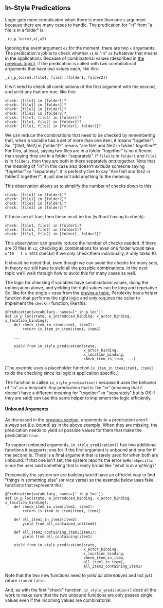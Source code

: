 ## In-Style Predications
Logic gets more complicated when there is more than one `x` argument because there are many cases to handle. The predication for "in" from "a file is in a folder" is:

~~~
_in_p_loc(e1,x1,x2)
~~~
Ignoring the event argument `e2` for the moment, there are two `x` arguments. The predication's job is to check whether `x1` is "in" `x2` (whatever that means in the application). Because of combinatorial values (described in [the previous topic]()), if the predication is called with two combinatorial arguments that have two values each, like this:

~~~
_in_p_loc(e1,[file1, file2],[folder1, folder2])
~~~

It will need to check all combinations of the first argument with the second, and yield any that are true, like this:

~~~
check: [file1] in [folder1]?
check: [file1] in [folder2]?
check: [file2] in [folder1]?
check: [file2] in [folder2]?
check: [file1, file2] in [folder1]?
check: [file1, file2] in [folder2]?
check: [file1, file2] in [folder1, folder2]?
~~~
We can reduce the combinations that need to be checked by remembering that, when a variable has a set of more than one item, it means "together".  So, "[file1, file2] in [folder1]?" means "are file1 and file2 in folder1 *together*?", For files, at least, saying two files are in a folder "together" is no different than saying they are in a folder "separately". If `file1` is in `folder1` and `file2` is in `folder2`, then they are both in there separately *and* together. Note that the meaning of "in" in this case also doesn't *exclude* someone saying "together" or "separately". It is perfectly fine to say "Are file1 and file2 in folder2 together?", it just doesn't add anything to the meaning.

This observation allows us to simplify the number of checks down to this:

~~~
check: [file1] in [folder1]?
check: [file1] in [folder2]?
check: [file2] in [folder1]?
check: [file2] in [folder2]?
~~~

If those are all true, then these must be too (without having to check):

~~~
check: [file1, file2] in [folder1]?
check: [file1, file2] in [folder2]?
check: [file1, file2] in [folder1, folder2]?
~~~

This observation can greatly reduce the number of checks needed. If there are 10 files in `x1`, checking all combinations for even one folder would take `n^10 - 1 = 1023` checks! If we only check them individually, it only takes 10.

It should be noted that, even though we can avoid the checks for many sets, in theory we still have to yield all the possible combinations. In the next topic we'll walk through how to avoid this for many cases as well.

The logic for checking if variables have combinatorial values, doing the optimization above, and yielding the right values can be long and repetative. So, like for the single `x` case from the [previous topic](), Perplexity has a helper function that performs the right logic and only requires the caller to implement the `check()` function, like this:

~~~
@Predication(vocabulary, names=["_in_p_loc"])
def in_p_loc(state, e_introduced_binding, x_actor_binding, x_location_binding):
    def check_item_in_item(item1, item2):
        return is_item_in_item(item1, item2)
    
    ...

    yield from in_style_predication(state, 
                                    x_actor_binding, 
                                    x_location_binding, 
                                    check_item_in_item, ...)
~~~

[The example uses a placeholder function `is_item_in_item(item1, item2)` to do the checking since its logic is application specific.]

The function is called `in_style_predication()` because it uses the behavior of "in" as a template.  Any predication that is like "in" (meaning that it doesn't have a different meaning for "together" or "separately" but is OK if they are said) can use this same helper to implement the logic efficiently.

#### Unbound Arguments
As discussed in the [previous section](), arguments to a predication aren't always set (i.e. *bound*) as in the above example. When they are missing, the predication needs to yield all possible values for them that make the predication `true`.  

To support unbound arguments, `in_style_predication()` has two additional functions it supports: one for if the first argument is unbound and one for if the second is. There is a final argument that is rarely used for when both are unbound. If that one isn't set, the system reports the error `beMoreSpecific` since the user said something that is really broad like "what is in anything?"

Presumably the system we are building would have an efficient way to find "things in something else" (or vice versa) so the example below uses fake functions that represent this:

~~~
@Predication(vocabulary, names=["_in_p_loc"])
def in_p_loc(state, e_introduced_binding, x_actor_binding, x_location_binding):
    def check_item_in_item(item1, item2):
        return is_item_in_item(item1, item2)
    
    def all_item1_in_item2(item2):
        yield from all_contained_in(item2)

    def all_item2_containing_item1(item1):
        yield from all_containing(item1)

    yield from in_style_predication(state, 
                                    x_actor_binding, 
                                    x_location_binding, 
                                    check_item_in_item, 
                                    all_item1_in_item2, 
                                    all_item2_containing_item1)
~~~

Note that the two new functions need to *yield all alternatives* and not just return `true` or `false`.

And, as with the first "check" function, `in_style_predication()` does all the work to make sure that the two unbound functions are only passed single values even if the incoming values are combinatorial.  

